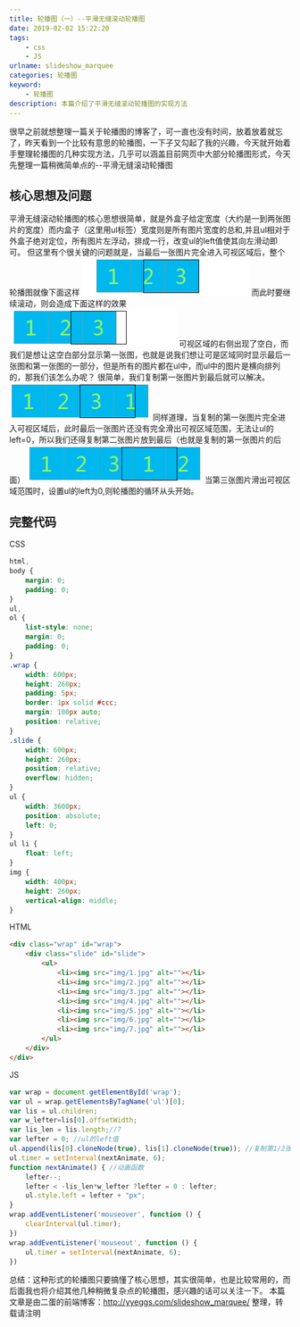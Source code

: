 ```yaml
---
title: 轮播图（一）--平滑无缝滚动轮播图
date: 2019-02-02 15:22:20
tags:
    - css
    - JS
urlname: slideshow_marquee
categories: 轮播图
keyword:
    - 轮播图
description: 本篇介绍了平滑无缝滚动轮播图的实现方法
---
```

很早之前就想整理一篇关于轮播图的博客了，可一直也没有时间，放着放着就忘了，昨天看到一个比较有意思的轮播图，一下子又勾起了我的兴趣，今天就开始着手整理轮播图的几种实现方法，几乎可以涵盖目前网页中大部分轮播图形式，今天先整理一篇稍微简单点的--平滑无缝滚动轮播图
## 核心思想及问题
平滑无缝滚动轮播图的核心思想很简单，就是外盒子给定宽度（大约是一到两张图片的宽度）而内盒子（这里用ul标签）宽度则是所有图片宽度的总和,并且ul相对于外盒子绝对定位，所有图片左浮动，排成一行，改变ul的left值使其向左滑动即可。
但这里有个很关键的问题就是，当最后一张图片完全进入可视区域后，整个轮播图就像下面这样
![平滑无缝滚动轮播图-显示最后一张图片1](../img/slide_img/phwfgd1.png)
而此时要继续滚动，则会造成下面这样的效果
![平滑无缝滚动轮播图-显示最后一张图片2](../img/slide_img/phwfgd2.png)
可视区域的右侧出现了空白，而我们是想让这空白部分显示第一张图，也就是说我们想让可是区域同时显示最后一张图和第一张图的一部分，但是所有的图片都在ul中，而ul中的图片是横向排列的，那我们该怎么办呢？
很简单，我们复制第一张图片到最后就可以解决。
![平滑无缝滚动轮播图-显示最后一张图片3](../img/slide_img/phwfgd3.png)
同样道理，当复制的第一张图片完全进入可视区域后，此时最后一张图片还没有完全滑出可视区域范围，无法让ul的left=0，所以我们还得复制第二张图片放到最后（也就是复制的第一张图片的后面）
![平滑无缝滚动轮播图-显示最后一张图片4](../img/slide_img/phwfgd4.png)
当第三张图片滑出可视区域范围时，设置ul的left为0,则轮播图的循环从头开始。
## 完整代码
CSS
```css
html,
body {
    margin: 0;
    padding: 0;
}
ul,
ol {
    list-style: none;
    margin: 0;
    padding: 0;
}
.wrap {
    width: 600px;
    height: 260px;
    padding: 5px;
    border: 1px solid #ccc;
    margin: 100px auto;
    position: relative;
}
.slide {
    width: 600px;
    height: 260px;
    position: relative;
    overflow: hidden;
}
ul {
    width: 3600px;
    position: absolute;
    left: 0;
}
ul li {
    float: left;
}
img {
    width: 400px;
    height: 260px;
    vertical-align: middle;
}
```
HTML
```html
<div class="wrap" id="wrap">
    <div class="slide" id="slide">
        <ul>
            <li><img src="img/1.jpg" alt=""></li>
            <li><img src="img/2.jpg" alt=""></li>
            <li><img src="img/3.jpg" alt=""></li>
            <li><img src="img/4.jpg" alt=""></li>
            <li><img src="img/5.jpg" alt=""></li>
            <li><img src="img/6.jpg" alt=""></li>
            <li><img src="img/7.jpg" alt=""></li>
        </ul>
    </div>
</div>
```
JS
```javascript
var wrap = document.getElementById('wrap');
var ul = wrap.getElementsByTagName('ul')[0];
var lis = ul.children;
var w_lefter=lis[0].offsetWidth;
var lis_len = lis.length;//7
var lefter = 0; //ul的left值
ul.append(lis[0].cloneNode(true), lis[1].cloneNode(true)); //复制第1/2张图片并追加到最后,此时lis.length为9,而lis_len仍为7
ul.timer = setInterval(nextAnimate, 6);
function nextAnimate() { //动画函数
    lefter--;
    lefter < -lis_len*w_lefter ?lefter = 0 : lefter;
    ul.style.left = lefter + "px";
}
wrap.addEventListener('mouseover', function () {
    clearInterval(ul.timer);
})
wrap.addEventListener('mouseout', function () {
    ul.timer = setInterval(nextAnimate, 6);
})
```


总结：这种形式的轮播图只要搞懂了核心思想，其实很简单，也是比较常用的，而后面我也将介绍其他几种稍微复杂点的轮播图，感兴趣的话可以关注一下。
本篇文章是由二蛋的前端博客：http://yyeggs.com/slideshow_marquee/ 整理，转载请注明